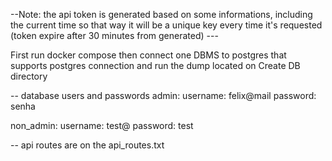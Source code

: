 --Note: the api token is generated based on some informations, including the current time so that way it will be a unique key every time it's requested (token expire after 30 minutes from generated) ---

First run docker compose then connect one DBMS to postgres that supports postgres connection and run the dump located on Create DB directory

          
           
-- database users and passwords
  admin: 
      username: felix@mail
      password: senha
      
  non_admin:
      username: test@
      password: test
           

-- api routes are on the api_routes.txt
